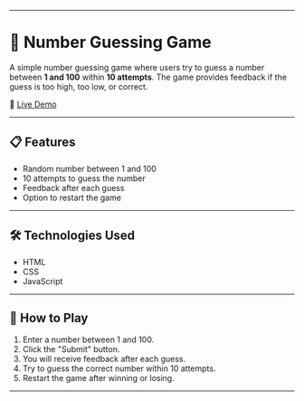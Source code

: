 

---

# 🎯 Number Guessing Game

A simple number guessing game where users try to guess a number between **1 and 100** within **10 attempts**. The game provides feedback if the guess is too high, too low, or correct.

🔗 [Live Demo](https://numberguessinggame8788.netlify.app/)

---

## 📋 Features
- Random number between 1 and 100
- 10 attempts to guess the number
- Feedback after each guess
- Option to restart the game

---

## 🛠️ Technologies Used
- HTML
- CSS
- JavaScript

---

## 🚀 How to Play
1. Enter a number between 1 and 100.
2. Click the "Submit" button.
3. You will receive feedback after each guess.
4. Try to guess the correct number within 10 attempts.
5. Restart the game after winning or losing.

---

